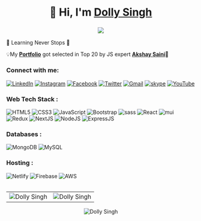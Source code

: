 <h1 align="center">👋 Hi, I'm <a href="https://www.linkedin.com/in/codewithdolly/" target="_blank"> Dolly Singh </a></h1>
<h3 align="center"> <img src="https://readme-typing-svg.herokuapp.com?color=0357F7&lines=Full+Stack+Developer+👩‍💻" /> </h3>

🌱 Learning Never Stops 🚀
<!-- 
💬 Ask me about **HTML, CSS, javascript, Sass/scss, Bootstrap, MUI(material-ui), Reactjs, Nextjs.**

💡 Also Ask me about  **Digital marketing, Wordpress design, Content writing, SEO, Google Analytics, Google Search Console,Photoshop, Video editing.**
 -->
💡My **<a href="https://codewithdolly.netlify.app/" target="_blank">Portfolio</a>** got selected in Top 20
   by JS expert <a href="https://www.linkedin.com/feed/update/urn:li:activity:6908809346789306368/"> **Akshay Saini**</a>🤩
   
 <h3 align="left">Connect with me:</h3>
<div align="left">
  <a href="https://www.linkedin.com/in/codewithdolly/" target="_blank" ><img alt="LinkedIn" src="https://img.shields.io/badge/linkedin-%230077B5.svg?style=for-the-badge&logo=linkedin&logoColor=white"/></a> 
   <a href="https://www.instagram.com/codewithdolly/" target="_blank"><img alt="Instagram" src="https://img.shields.io/badge/Instagram-E4405F?style=for-the-badge&logo=instagram&logoColor=white"/></a>
    <a href="https://www.facebook.com/codewithdolly/" target="_blank"><img alt="Facebook" src="https://img.shields.io/badge/Facebook-385898?style=for-the-badge&logo=facebook&logoColor=white" /></a>
   <a href="https://twitter.com/CodeWithDolly/" target="_blank"><img alt="Twitter" src="https://img.shields.io/badge/twitter-1DA1F2?style=for-the-badge&logo=twitter&logoColor=white"/></a>
  <a href="mailto:heydollysingh@gmail.com" target="_blank"><img alt="Gmail" src="https://img.shields.io/badge/Gmail-D14836?style=for-the-badge&logo=gmail&logoColor=white"/></a>
   <a href="https://join.skype.com/invite/v9nUKn7Pih28" target="_blank"><img alt="skype" src="https://img.shields.io/badge/skype-00B2FF?style=for-the-badge&logo=skype&logoColor=white"/></a>
    <a href="https://www.youtube.com/channel/UCD4YW5rhsXi-BK2tzbWVIZA" target="_blank"><img alt="YouTube" src="https://img.shields.io/badge/Youtube-FF0000?style=for-the-badge&logo=youtube&logoColor=white"/></a>
</div>

<h3 align="left">Web Tech Stack :</h3>
<div align="left">
<img alt="HTML5" src="https://img.shields.io/badge/html5-%23E34F26.svg?style=for-the-badge&logo=html5&logoColor=white"/>
<img alt="CSS3" src="https://img.shields.io/badge/css3-%231572B6.svg?style=for-the-badge&logo=css3&logoColor=white"/> 
<img alt="JavaScript" src="https://img.shields.io/badge/javascript-%23323330.svg?style=for-the-badge&logo=javascript&logoColor=%23F7DF1E"/> 
<img alt="Bootstrap" src="https://img.shields.io/badge/bootstrap-%23563D7C.svg?style=for-the-badge&logo=bootstrap&logoColor=white"/>
<img alt="sass" src="https://img.shields.io/badge/Sass-CC6699?style=for-the-badge&logo=sass&logoColor=white"/>
<img alt="React" src="https://img.shields.io/badge/react-%2320232a.svg?style=for-the-badge&logo=react&logoColor=%2361DAFB"/>
<img alt="mui" src="https://img.shields.io/badge/MUI(Material%20UI)-007FFF?style=for-the-badge&logo=mui&logoColor=white"/>
<!-- <img alt="Motion" src="https://img.shields.io/badge/motion-007FFF?style=for-the-badge&logo=motion&logoColor=white"/> -->
<img alt="Redux" src="https://img.shields.io/badge/Redux-593D88?style=for-the-badge&logo=redux&logoColor=white"/>
<img alt="NextJS" src="https://img.shields.io/badge/next.js-000000?style=for-the-badge&logo=nextdotjs&logoColor=white"/>
<img alt="NodeJS" src="https://img.shields.io/badge/node.js-%2343853D.svg?style=for-the-badge&logo=node-dot-js&logoColor=white"/>
<img alt="ExpressJS" src="https://img.shields.io/badge/Express.js-000000?style=for-the-badge&logo=express&logoColor=white"/>
</div>

<!-- <h3 align="left">Languages :</h3>
<div align="left">
  <img alt="JavaScript" src="https://img.shields.io/badge/javascript-%23323330.svg?style=for-the-badge&logo=javascript&logoColor=%23F7DF1E"/> 
</div> -->

<h3 align="left">Databases :</h3>
<div align="left">
  <img alt="MongoDB" src ="https://img.shields.io/badge/MongoDB-4EA94B?style=for-the-badge&logo=mongodb&logoColor=white"/>
  <img alt="MySQL" src="https://img.shields.io/badge/mysql-%2300f.svg?style=for-the-badge&logo=mysql&logoColor=white"/>
</div>

<h3 align="left">Hosting :</h3>
<div align="left">
   <img alt="Netlify" src="https://img.shields.io/badge/Netlify-00C7B7?style=for-the-badge&logo=netlify&logoColor=white"/>
  <img alt="Firebase" src="https://img.shields.io/badge/firebase-%23039BE5.svg?style=for-the-badge&logo=firebase"/>
   <img alt="AWS" src="https://img.shields.io/badge/Amazon_AWS-FF9900?style=for-the-badge&logo=amazonaws&logoColor=white"/>
  
<!--   <img alt="Heroku" src="https://img.shields.io/badge/heroku-%23430098.svg?style=for-the-badge&logo=heroku&logoColor=white"/>
  <img alt="Vercel" src="https://img.shields.io/badge/Vercel-000000?style=for-the-badge&logo=vercel&logoColor=white"/>
  <img alt="DigitalOcean" src="https://img.shields.io/badge/DigitalOcean-%230167ff.svg?style=for-the-badge&logo=digitalOcean&logoColor=white"/> -->
</div><br/>

<table>
  <tr>
    <td><img src="https://github-readme-stats.vercel.app/api?username=codewithdolly&show_icons=true&theme=dark&locale=en" alt="Dolly Singh" /></td>
    <td><img src="https://github-readme-stats.vercel.app/api/top-langs?username=codewithdolly&show_icons=true&theme=dark&locale=en&layout=compact" alt="Dolly Singh" /></td>
  </tr>
</table>

<div align="center">
<p><img align="center" src="https://github-readme-streak-stats.herokuapp.com/?user=codewithdolly&theme=dark" alt="Dolly Singh" /></p>
  </div>

<!--
**codewithdolly/codewithdolly** is a ✨ _special_ ✨ repository because its `README.md` (this file) appears on your GitHub profile.

Here are some ideas to get you started:

- 🔭 I’m currently working on ...
- 🌱 I’m currently learning ...
- 👯 I’m looking to collaborate on ...
- 🤔 I’m looking for help with ...
- 💬 Ask me about ...
- 📫 How to reach me: ...
- 😄 Pronouns: ...
- ⚡ Fun fact: ...
-->
